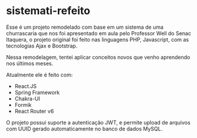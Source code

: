 # sistemati-refeito


Esse é um projeto remodelado com base em um sistema de uma churrascaria que nos foi apresentado em aula pelo Professor Well do Senac Itaquera, o projeto original foi feito nas linguagens PHP, Javascript, com as tecnologias Ajax e Bootstrap. 

Nessa remodelagem, tentei aplicar conceitos novos que venho aprendendo nos últimos meses.

Atualmente ele é feito com:

- React.JS
- Spring Framework
- Chakra-UI
- Formik
- React Router v6

O projeto possui suporte a autenticação JWT, e permite upload de arquivos com UUID gerado automaticamente no banco de dados MySQL.
